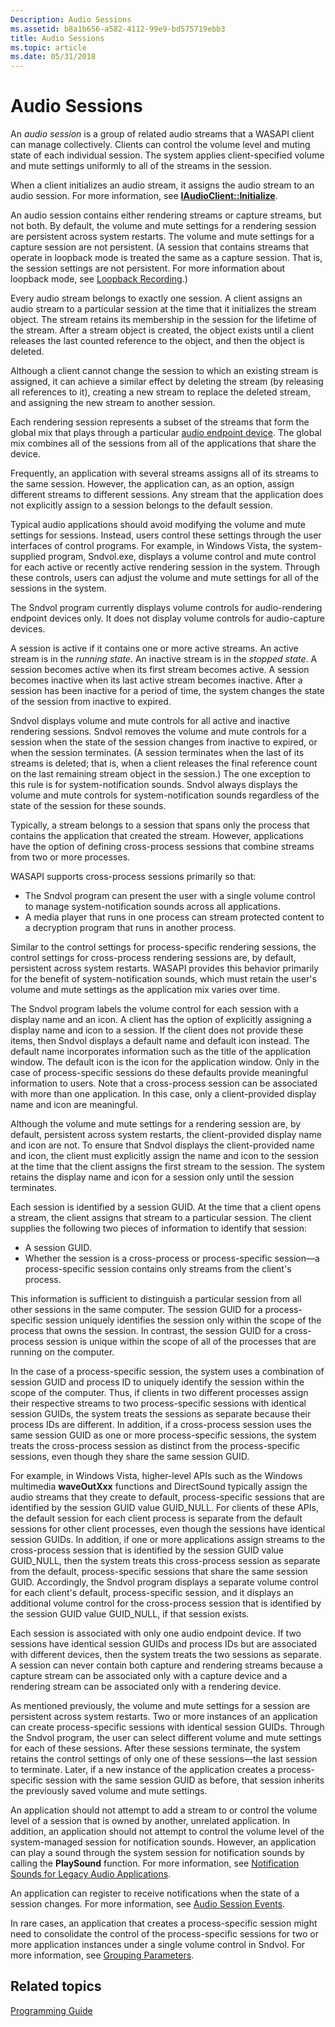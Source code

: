 ```yaml
---
Description: Audio Sessions
ms.assetid: b8a1b656-a582-4112-99e9-bd575719ebb3
title: Audio Sessions
ms.topic: article
ms.date: 05/31/2018
---
```


# Audio Sessions

An *audio session* is a group of related audio streams that a WASAPI client can manage collectively. Clients can control the volume level and muting state of each individual session. The system applies client-specified volume and mute settings uniformly to all of the streams in the session.

When a client initializes an audio stream, it assigns the audio stream to an audio session. For more information, see [**IAudioClient::Initialize**](/windows/desktop/api/Audioclient/nf-audioclient-iaudioclient-initialize).

An audio session contains either rendering streams or capture streams, but not both. By default, the volume and mute settings for a rendering session are persistent across system restarts. The volume and mute settings for a capture session are not persistent. (A session that contains streams that operate in loopback mode is treated the same as a capture session. That is, the session settings are not persistent. For more information about loopback mode, see [Loopback Recording](loopback-recording.md).)

Every audio stream belongs to exactly one session. A client assigns an audio stream to a particular session at the time that it initializes the stream object. The stream retains its membership in the session for the lifetime of the stream. After a stream object is created, the object exists until a client releases the last counted reference to the object, and then the object is deleted.

Although a client cannot change the session to which an existing stream is assigned, it can achieve a similar effect by deleting the stream (by releasing all references to it), creating a new stream to replace the deleted stream, and assigning the new stream to another session.

Each rendering session represents a subset of the streams that form the global mix that plays through a particular [audio endpoint device](audio-endpoint-devices.md). The global mix combines all of the sessions from all of the applications that share the device.

Frequently, an application with several streams assigns all of its streams to the same session. However, the application can, as an option, assign different streams to different sessions. Any stream that the application does not explicitly assign to a session belongs to the default session.

Typical audio applications should avoid modifying the volume and mute settings for sessions. Instead, users control these settings through the user interfaces of control programs. For example, in Windows Vista, the system-supplied program, Sndvol.exe, displays a volume control and mute control for each active or recently active rendering session in the system. Through these controls, users can adjust the volume and mute settings for all of the sessions in the system.

The Sndvol program currently displays volume controls for audio-rendering endpoint devices only. It does not display volume controls for audio-capture devices.

A session is active if it contains one or more active streams. An active stream is in the *running state*. An inactive stream is in the *stopped state*. A session becomes active when its first stream becomes active. A session becomes inactive when its last active stream becomes inactive. After a session has been inactive for a period of time, the system changes the state of the session from inactive to expired.

Sndvol displays volume and mute controls for all active and inactive rendering sessions. Sndvol removes the volume and mute controls for a session when the state of the session changes from inactive to expired, or when the session terminates. (A session terminates when the last of its streams is deleted; that is, when a client releases the final reference count on the last remaining stream object in the session.) The one exception to this rule is for system-notification sounds. Sndvol always displays the volume and mute controls for system-notification sounds regardless of the state of the session for these sounds.

Typically, a stream belongs to a session that spans only the process that contains the application that created the stream. However, applications have the option of defining cross-process sessions that combine streams from two or more processes.

WASAPI supports cross-process sessions primarily so that:

-   The Sndvol program can present the user with a single volume control to manage system-notification sounds across all applications.
-   A media player that runs in one process can stream protected content to a decryption program that runs in another process.

Similar to the control settings for process-specific rendering sessions, the control settings for cross-process rendering sessions are, by default, persistent across system restarts. WASAPI provides this behavior primarily for the benefit of system-notification sounds, which must retain the user's volume and mute settings as the application mix varies over time.

The Sndvol program labels the volume control for each session with a display name and an icon. A client has the option of explicitly assigning a display name and icon to a session. If the client does not provide these items, then Sndvol displays a default name and default icon instead. The default name incorporates information such as the title of the application window. The default icon is the icon for the application window. Only in the case of process-specific sessions do these defaults provide meaningful information to users. Note that a cross-process session can be associated with more than one application. In this case, only a client-provided display name and icon are meaningful.

Although the volume and mute settings for a rendering session are, by default, persistent across system restarts, the client-provided display name and icon are not. To ensure that Sndvol displays the client-provided name and icon, the client must explicitly assign the name and icon to the session at the time that the client assigns the first stream to the session. The system retains the display name and icon for a session only until the session terminates.

Each session is identified by a session GUID. At the time that a client opens a stream, the client assigns that stream to a particular session. The client supplies the following two pieces of information to identify that session:

-   A session GUID.
-   Whether the session is a cross-process or process-specific session—a process-specific session contains only streams from the client's process.

This information is sufficient to distinguish a particular session from all other sessions in the same computer. The session GUID for a process-specific session uniquely identifies the session only within the scope of the process that owns the session. In contrast, the session GUID for a cross-process session is unique within the scope of all of the processes that are running on the computer.

In the case of a process-specific session, the system uses a combination of session GUID and process ID to uniquely identify the session within the scope of the computer. Thus, if clients in two different processes assign their respective streams to two process-specific sessions with identical session GUIDs, the system treats the sessions as separate because their process IDs are different. In addition, if a cross-process session uses the same session GUID as one or more process-specific sessions, the system treats the cross-process session as distinct from the process-specific sessions, even though they share the same session GUID.

For example, in Windows Vista, higher-level APIs such as the Windows multimedia **waveOutXxx** functions and DirectSound typically assign the audio streams that they create to default, process-specific sessions that are identified by the session GUID value GUID\_NULL. For clients of these APIs, the default session for each client process is separate from the default sessions for other client processes, even though the sessions have identical session GUIDs. In addition, if one or more applications assign streams to the cross-process session that is identified by the session GUID value GUID\_NULL, then the system treats this cross-process session as separate from the default, process-specific sessions that share the same session GUID. Accordingly, the Sndvol program displays a separate volume control for each client's default, process-specific session, and it displays an additional volume control for the cross-process session that is identified by the session GUID value GUID\_NULL, if that session exists.

Each session is associated with only one audio endpoint device. If two sessions have identical session GUIDs and process IDs but are associated with different devices, then the system treats the two sessions as separate. A session can never contain both capture and rendering streams because a capture stream can be associated only with a capture device and a rendering stream can be associated only with a rendering device.

As mentioned previously, the volume and mute settings for a session are persistent across system restarts. Two or more instances of an application can create process-specific sessions with identical session GUIDs. Through the Sndvol program, the user can select different volume and mute settings for each of these sessions. After these sessions terminate, the system retains the control settings of only one of these sessions—the last session to terminate. Later, if a new instance of the application creates a process-specific session with the same session GUID as before, that session inherits the previously saved volume and mute settings.

An application should not attempt to add a stream to or control the volume level of a session that is owned by another, unrelated application. In addition, an application should not attempt to control the volume level of the system-managed session for notification sounds. However, an application can play a sound through the system session for notification sounds by calling the **PlaySound** function. For more information, see [Notification Sounds for Legacy Audio Applications](notification-sounds-for-legacy-audio-applications.md).

An application can register to receive notifications when the state of a session changes. For more information, see [Audio Session Events](audio-session-events.md).

In rare cases, an application that creates a process-specific session might need to consolidate the control of the process-specific sessions for two or more application instances under a single volume control in Sndvol. For more information, see [Grouping Parameters](grouping-parameters.md).

## Related topics

<dl> <dt>

[Programming Guide](programming-guide.md)
</dt> </dl>

 

 



